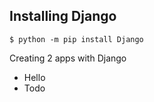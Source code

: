## Installing Django
``` $ python -m pip install Django ```


Creating 2 apps with Django
- Hello
- Todo
